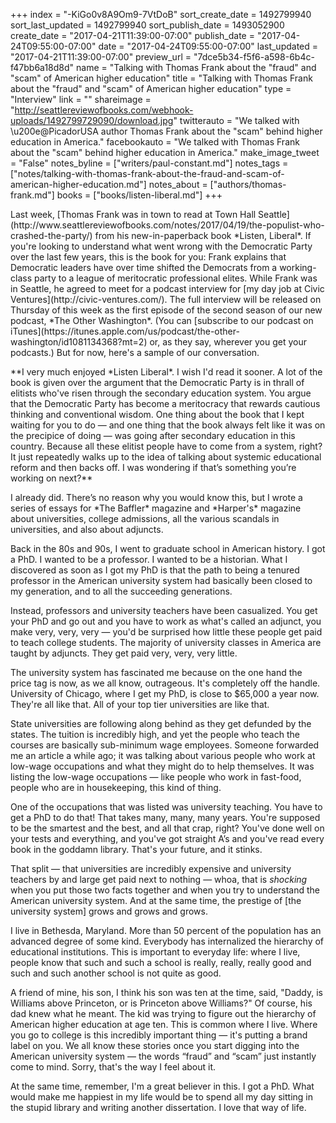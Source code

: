 +++
index = "-KiGo0v8A9Om9-7VtDoB"
sort_create_date = 1492799940
sort_last_updated = 1492799940
sort_publish_date = 1493052900
create_date = "2017-04-21T11:39:00-07:00"
publish_date = "2017-04-24T09:55:00-07:00"
date = "2017-04-24T09:55:00-07:00"
last_updated = "2017-04-21T11:39:00-07:00"
preview_url = "7dce5b34-f5f6-a598-6b4c-f47bb6a18d8d"
name = "Talking with Thomas Frank about the \"fraud\" and \"scam\" of American higher education"
title = "Talking with Thomas Frank about the \"fraud\" and \"scam\" of American higher education"
type = "Interview"
link = ""
shareimage = "http://seattlereviewofbooks.com/webhook-uploads/1492799729090/download.jpg"
twitterauto = "We talked with \u200e@PicadorUSA author Thomas Frank about the \"scam\" behind higher education in America."
facebookauto = "We talked with Thomas Frank about the \"scam\" behind higher education in America."
make_image_tweet = "False"
notes_byline = ["writers/paul-constant.md"]
notes_tags = ["notes/talking-with-thomas-frank-about-the-fraud-and-scam-of-american-higher-education.md"]
notes_about = ["authors/thomas-frank.md"]
books = ["books/listen-liberal.md"]
+++
<p class="intro">Last week, [Thomas Frank was in town to read at Town Hall Seattle](http://www.seattlereviewofbooks.com/notes/2017/04/19/the-populist-who-crashed-the-party/) from his new-in-paperback book *Listen, Liberal*. If you're looking to understand what went wrong with the Democratic Party over the last few years, this is the book for you: Frank explains that Democratic leaders have over time shifted the Democrats from a working-class party to a league of meritocratic professional elites. While Frank was in Seattle, he agreed to meet for a podcast interview for [my day job at Civic Ventures](http://civic-ventures.com/). The full interview will be released on Thursday of this week as the first episode of the second season of our new podcast, *The Other Washington*. (You can [subscribe to our podcast on iTunes](https://itunes.apple.com/us/podcast/the-other-washington/id1081134368?mt=2) or, as they say, wherever you get your podcasts.) But for now, here's a sample of our conversation.</p>

<p class="noindent">**I very much enjoyed *Listen Liberal*. I wish I'd read it sooner. A lot of the book is given over the argument that the Democratic Party is in thrall of elitists who've risen through the secondary education system. You argue that the Democratic Party has become a meritocracy that rewards cautious thinking and conventional wisdom. One thing about the book that I kept waiting for you to do — and one thing that the book always felt like it was on the precipice of doing — was going after secondary education in this country. Because all these elitist people have to come from a system, right? It just repeatedly walks up to the idea of talking about systemic educational reform and then backs off. I was wondering if that’s something you’re working on next?**</p>

<p class="noindent">I already did. There’s no reason why you would know this, but I wrote a series of essays for *The Baffler* magazine and *Harper's* magazine about universities, college admissions, all the various scandals in universities, and also about adjuncts.</p>

Back in the 80s and 90s, I went to graduate school in American history. I got a PhD. I wanted to be a professor. I wanted to be a historian. What I discovered as soon as I got my PhD is that the path to being a tenured professor in the American university system had basically been closed to my generation, and to all the succeeding generations. 

Instead, professors and university teachers have been casualized. You get your PhD and go out and you have to work as what's called an adjunct, you make very, very, very — you'd be surprised how little these people get paid to teach college students. The majority of university classes in America are taught by adjuncts. They get paid very, very, very little.

The university system has fascinated me because on the one hand the price tag is now, as we all know, outrageous. It's completely off the handle. University of Chicago, where I get my PhD, is close to $65,000 a year now. They're all like that. All of your top tier universities are like that. 

State universities are following along behind as they get defunded by the states. The tuition is incredibly high, and yet the people who teach the courses are basically sub-minimum wage employees. Someone forwarded me an article a while ago; it was talking about various people who work at low-wage occupations and what they might do to help themselves. It was listing the low-wage occupations — like people who work in fast-food, people who are in housekeeping, this kind of thing. 

One of the occupations that was listed was university teaching. You have to get a PhD to do that! That takes many, many, many years. You're supposed to be the smartest and the best, and all that crap, right? You've done well on your tests and everything, and you've got straight A’s and you've read every book in the goddamn library. That's your future, and it stinks. 

That split — that universities are incredibly expensive and university teachers by and large get paid next to nothing — whoa, that is *shocking* when you put those two facts together and when you try to understand the American university system. And at the same time, the prestige of [the university system] grows and grows and grows.

I live in Bethesda, Maryland. More than 50 percent of the population has an advanced degree of some kind. Everybody has internalized the hierarchy of educational institutions. This is important to everyday life: where I live, people know that such and such a school is really, really, really good and such and such another school is not quite as good.

A friend of mine, his son, I think his son was ten at the time, said, "Daddy, is Williams above Princeton, or is Princeton above Williams?" Of course, his dad knew what he meant. The kid was trying to figure out the hierarchy of American higher education at age ten. This is common where I live. Where you go to college is this incredibly important thing — it's putting a brand label on you. We all know these stories once you start digging into the American university system — the words “fraud” and “scam” just instantly come to mind. Sorry, that's the way I feel about it.

At the same time, remember, I'm a great believer in this. I got a PhD. What would make me happiest in my life would be to spend all my day sitting in the stupid library and writing another dissertation. I love that way of life.
